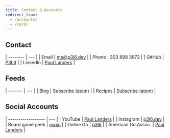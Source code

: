 ```yaml
---
title: Contact & Accounts
redirect_from:
  - /accounts/
  - /card/
---
```


## Contact

| -------- | --- |
| Email    |  [me@p3l6.dev](mailto:me@p3l6.dev) |
| Phone    |  303 898 3972 |
| GitHub   |  [P3L6](https://github.com/p3l6) |
| LinkedIn |  [Paul Landers](https://www.linkedin.com/in/p3l6/) |

## Feeds

| ------- | --- |
| Blog    | [Subscribe (atom)](/feed.xml) |
| Recipes | [Subscribe (atom)](/feed/recipes.xml) |

## Social Accounts

| ------------------ | --- |
| YouTube            | [Paul Landers](https://youtube.com/channel/UC4Uk1sxF33fLMlO_WM175rA) |
| Instagram          | [p3l6.dev](https://instagram.com/p3l6.dev) |
| Board game geek    | [pwxn](https://boardgamegeek.com/user/pwxn) |
| Online Go          | [p3l6](https://online-go.com/user/view/127084) |
| American Go Assoc. | [Paul Landers](https://agagd.usgo.org/player/21613/) |
